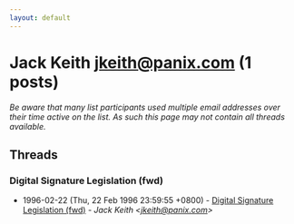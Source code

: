 ```yaml
---
layout: default
---
```


# Jack Keith <jkeith@panix.com> (1 posts)

_Be aware that many list participants used multiple email addresses over their time active on the list. As such this page may not contain all threads available._

## Threads

### Digital Signature Legislation (fwd)
+ 1996-02-22 (Thu, 22 Feb 1996 23:59:55 +0800) - [Digital Signature Legislation (fwd)](/archive/1996/02/2c501496163a49a7bbc77038b7cdfe8abc4ed251397f4b5a8027b08ce043fc4f) - _Jack Keith \<jkeith@panix.com\>_

